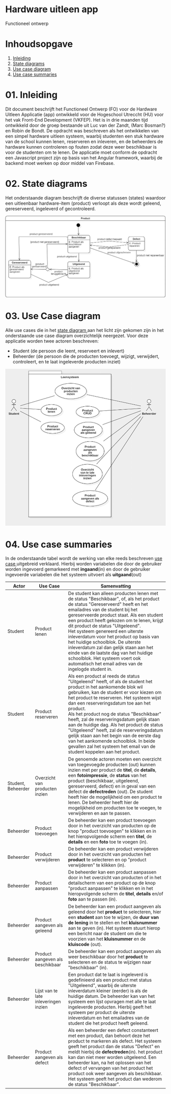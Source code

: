 # Hardware uitleen app

Functioneel ontwerp

# Inhoudsopgave

1. [ Inleiding ](#inleiding)
2. [ State diagrams ](#statediag)
3. [ Use case diagram ](#ucdiag)
4. [ Use case summaries ](#ucsum)

<a name="inleiding"></a>
# 01. Inleiding

Dit document beschrijft het Functioneel Ontwerp (FO) voor de Hardware Uitleen Applicatie (app) ontwikkeld voor de Hogeschool Utreccht (HU) voor het vak Front-End Development (VKFEP). Het is in drie maanden tijd ontwikkeld door de groep bestaande uit Luc van der Zandt, (Marc Bosman?) en Robin de Bondt.
De opdracht was beschreven als het ontwikkelen van een simpel hardware uitleen systeem, waarbij studenten een stuk hardware van de school kunnen lenen, reserveren en inleveren, en de beheerders de hardware kunnen controleren op fouten zodat deze weer beschikbaar is voor de studenten om te lenen. De applicatie moet conform de opdracht een Javascript project zijn op basis van het Angular framework, waarbij de backend moet werken op door middel van Firebase.

<a name="statediag"></a>
# 02. State diagrams

Het onderstaande diagram beschrijft de diverse statussen (states) waardoor een uitleenbaar hardware-item (product) verloopt als deze wordt geleend, gereserveerd, ingeleverd of gecontroleerd.

![State diagram Hardware uitleen app](./State_Diagram.png)

<a name="ucdiag"></a>
# 03. Use Case diagram

Alle use cases die in het [ state diagram ](#statediag) aan het licht zijn gekomen zijn in het onderstaande use case diagram overzichtelijk neergezet. Voor deze applicatie worden twee actoren beschreven:

- Student (de persoon die leent, reserveert en inlevert)
- Beheerder (de persoon die de producten toevoegt, wijzigt, verwijdert, controleert, en te laat ingeleverde producten inziet)

![Use case diagram Hardware uitleen app](./Use_Case_Diagram.png)

<a name="ucsum"></a>
# 04. Use case summaries

In de onderstaande tabel wordt de werking van elke reeds beschreven [ use case ](#ucdiag) uitgebreid verklaard. Hierbij worden variabelen die door de gebruiker worden ingevoerd gemarkeerd met __ingaand__(in) en door de gebruiker ingevoerde variabelen die het systeem uitvoert als __uitgaand__(out)


Actor               | Use Case                              | Samenvatting
------------------- | ------------------------------------- | ----
Student             | Product lenen                         | De student kan alleen producten lenen met de status "Beschikbaar", of, als het product de status "Gereserveerd" heeft en het emailadres van de student bij het gereserveerde product staat. Als een student een product heeft gekozen om te lenen, krijgt dit product de status "Uitgeleend". <br>Het systeem genereerd een uiterste inleverdatum voor het product op basis van het huidige schoolblok. De uiterste inleverdatum zal dan gelijk staan aan het einde van de laatste dag van het huidige schoolblok. Het systeem voert ook automatisch het email adres van de ingelogde student in.
Student             | Product reserveren                    | Als een product al reeds de status "Uitgeleend" heeft, of als de student het product in het aankomende blok wil gebruiken, kan de student er voor kiezen om het product te reserveren. Het systeem wijst dan een reserveringsdatum toe aan het product. <br>Als het product nog de status "Beschikbaar" heeft, zal de reserveringsdatum gelijk staan aan de huidige dag. Als het product de status "Uitgeleend" heeft, zal de reserveringsdatum gelijk staan aan het begin van de eerste dag van het aankomende schoolblok. In beide gevallen zal het systeem het email van de student koppelen aan het product.
Student, Beheerder  | Overzicht van producten inzien        | De genoemde actoren moeten een overzicht van toegevoegde producten (out) kunnen inzien met per product de __titel__, de __details__, een __fotoimpressie__, de __status__ van het product (beschikbaar, uitgeleend, gereserveerd, defect) en in geval van een defect de __defectreden__ (out). De student heeft hier de mogelijkheid om een product te lenen. De beheerder heeft hier de mogelijkheid om producten toe te voegen, te verwijderen en aan te passen.
Beheerder           | Product toevoegen                     | De beheerder kan een product toevoegen door in het overzicht van producten op de knop "product toevoegen" te klikken en in het hieropvolgende scherm een __titel__, de __details__ en een __foto__ toe te voegen (in). 
Beheerder           | Product verwijderen                   | De beheerder kan een product verwijderen door in het overzicht van producten het __product__ te selecteren en op "product verwijderen" te klikken (in).
Beheerder           | Product aanpassen                     | De beheerder kan een product aanpassen door in het overzicht van producten of in het detailscherm van een product op de knop "product aanpassen" te klikken en in het hieropvolgende scherm de __titel__, __details__ en/of __foto__ aan te passen (in). 
Beheerder           | Product aangeven als geleend          | De beheerder kan een product aangeven als geleend door het __product__ te selecteren, hier een __student__ aan toe te wijzen, de __duur van de lening__ in te stellen en het __kluisnummer__ aan te geven (in). Het systeem stuurt hierop een bericht naar de student om die te voorzien van het __kluisnummer__ en de __kluiscode__ (out).
Beheerder           | Product aangeven als beschikbaar      | De beheerder kan een product aangeven als weer beschikbaar door het __product__ te selecteren en de status te wijzigen naar "beschikbaar" (in).
Beheerder           | Lijst van te late inleveringen inzien | Een product dat te laat is ingeleverd is gedefinieerd als een product met status "Uitgeleend", waarbij de uiterste inleverdatum kleiner (eerder) is als de huidige datum. De beheerder kan van het systeem een lijst opvragen met alle te laat ingeleverde producten. Hierbij geeft het systeem per product de uiterste inleverdatum en het emailadres van de student die het product heeft geleend.
Beheerder           | Product aangeven als defect           | Als een beheerder een defect constanteert met een product, dan behoort deze het product te markeren als defect. Het systeem geeft het product dan de status "Defect" en meldt hierbij de __defectreden__(in). het product kan dan niet meer worden uitgeleend. Een beheerder kan, na het oplossen van het defect of vervangen van het product het product ook weer aangeven als beschikbaar. Het systeem geeft het product dan wederom de status "Beschikbaar".

